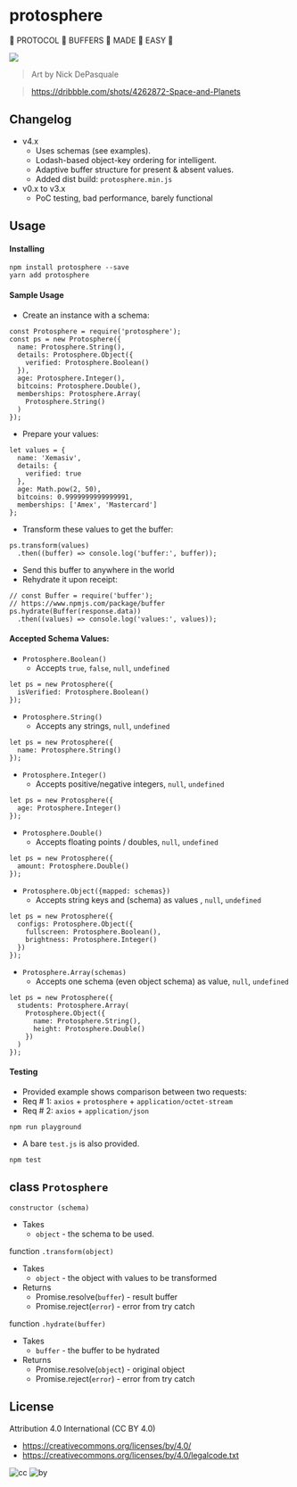 # protosphere
:clap: PROTOCOL :clap: BUFFERS :clap: MADE :clap: EASY :clap:

![](https://cdn.dribbble.com/users/253615/screenshots/4262872/planet-_shot-03_1x.png)

> Art by Nick DePasquale

> https://dribbble.com/shots/4262872-Space-and-Planets

## Changelog

* v4.x
  * Uses schemas (see examples).
  * Lodash-based object-key ordering for intelligent.
  * Adaptive buffer structure for present & absent values.
  * Added dist build: `protosphere.min.js`
* v0.x to v3.x
  * PoC testing, bad performance, barely functional

## Usage

#### Installing

```
npm install protosphere --save
yarn add protosphere
```

#### Sample Usage
* Create an instance with a schema:
```
const Protosphere = require('protosphere');
const ps = new Protosphere({
  name: Protosphere.String(),
  details: Protosphere.Object({
    verified: Protosphere.Boolean()
  }),
  age: Protosphere.Integer(),
  bitcoins: Protosphere.Double(),
  memberships: Protosphere.Array(
    Protosphere.String()
  )
});
```
* Prepare your values:
```
let values = {
  name: 'Xemasiv',
  details: {
    verified: true
  },
  age: Math.pow(2, 50),
  bitcoins: 0.9999999999999991,
  memberships: ['Amex', 'Mastercard']
};
```
* Transform these values to get the buffer:
```
ps.transform(values)
  .then((buffer) => console.log('buffer:', buffer));
```
* Send this buffer to anywhere in the world
* Rehydrate it upon receipt:
```
// const Buffer = require('buffer');
// https://www.npmjs.com/package/buffer
ps.hydrate(Buffer(response.data))
  .then((values) => console.log('values:', values));
```

#### Accepted Schema Values:
* `Protosphere.Boolean()`
  * Accepts `true`, `false`, `null`, `undefined`
```
let ps = new Protosphere({
  isVerified: Protosphere.Boolean()
});
```
* `Protosphere.String()`
  * Accepts any strings, `null`, `undefined`
```
let ps = new Protosphere({
  name: Protosphere.String()
});
```
* `Protosphere.Integer()`
  * Accepts positive/negative integers, `null`, `undefined`
```
let ps = new Protosphere({
  age: Protosphere.Integer()
});
```
* `Protosphere.Double()`
  * Accepts floating points / doubles, `null`, `undefined`
```
let ps = new Protosphere({
  amount: Protosphere.Double()
});
```
* `Protosphere.Object({mapped: schemas})`
  * Accepts string keys and (schema) as values , `null`, `undefined`
```
let ps = new Protosphere({
  configs: Protosphere.Object({
    fullscreen: Protosphere.Boolean(),
    brightness: Protosphere.Integer()
  })
});
```
* `Protosphere.Array(schemas)`
  * Accepts one schema (even object schema) as value, `null`, `undefined`
```
let ps = new Protosphere({
  students: Protosphere.Array(
    Protosphere.Object({
      name: Protosphere.String(),
      height: Protosphere.Double()
    })
  )
});
```

#### Testing
* Provided example shows comparison between two requests:
* Req # 1: `axios` + `protosphere` + `application/octet-stream`
* Req # 2: `axios` + `application/json`
```
npm run playground
```
* A bare `test.js` is also provided.
```
npm test
```

## class `Protosphere`

`constructor (schema)`
* Takes
  * `object` - the schema to be used.

function `.transform(object)`
* Takes
  * `object` - the object with values to be transformed
* Returns
  * Promise.resolve(`buffer`) - result buffer
  * Promise.reject(`error`) - error from try catch

function `.hydrate(buffer)`
* Takes
  * `buffer` - the buffer to be hydrated
* Returns
  * Promise.resolve(`object`) - original object
  * Promise.reject(`error`) - error from try catch

## License

Attribution 4.0 International (CC BY 4.0)

* https://creativecommons.org/licenses/by/4.0/
* https://creativecommons.org/licenses/by/4.0/legalcode.txt

![cc](https://creativecommons.org/images/deed/cc_blue_x2.png) ![by](https://creativecommons.org/images/deed/attribution_icon_blue_x2.png)
